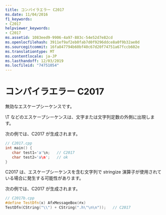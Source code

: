 ```yaml
---
title: コンパイラエラー C2017
ms.date: 11/04/2016
f1_keywords:
- C2017
helpviewer_keywords:
- C2017
ms.assetid: 1083eed9-9906-4a97-883c-54e52d7e82cd
ms.openlocfilehash: 3911ef9af2eb0fab7d0f9296ddce8a0f9b32ae0d
ms.sourcegitcommit: 16fa847794b60bf40c67d20f74751a67fccb602e
ms.translationtype: MT
ms.contentlocale: ja-JP
ms.lasthandoff: 12/03/2019
ms.locfileid: "74751054"
---
```

# <a name="compiler-error-c2017"></a>コンパイラエラー C2017

無効なエスケープシーケンスです。

\T などのエスケープシーケンスは、文字または文字列定数の外側に出現します。

次の例では、C2017 が生成されます。

```cpp
// C2017.cpp
int main() {
   char test1='a'\n;   // C2017
   char test2='a\n';   // ok
}
```

C2017 は、エスケープシーケンスを含む文字列で stringize 演算子が使用されている場合に発生する可能性があります。

次の例では、C2017 が生成されます。

```cpp
// C2017b.cpp
#define TestDfn(x) AfxMessageBox(#x)
TestDfn(CString("\\") + CString(".h\"\n\n"));   // C2017
```
